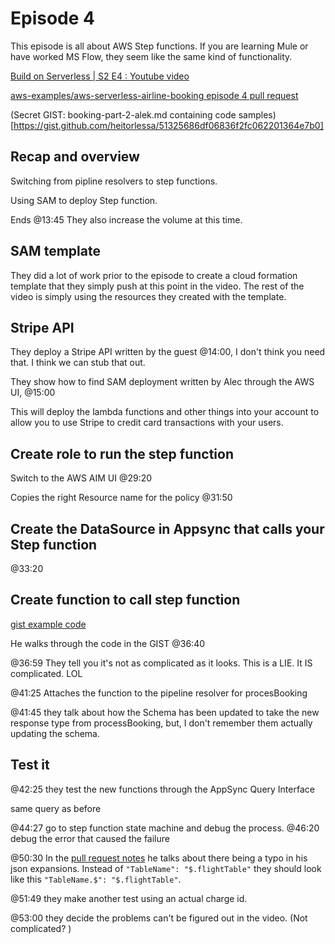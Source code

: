 
# Episode 4

This episode is all about AWS Step functions.  If you are learning Mule
or have worked MS Flow, they seem like the same kind of functionality.

[Build on Serverless | S2 E4 : Youtube video](https://www.youtube.com/watch?v=_LpIw32MwZU)

[aws-examples/aws-serverless-airline-booking episode 4 pull request](https://github.com/aws-samples/aws-serverless-airline-booking/pull/12)

(Secret GIST: booking-part-2-alek.md containing code samples)[https://gist.github.com/heitorlessa/51325686df06836f2fc062201364e7b0]

## Recap and overview
Switching from pipline resolvers to step functions.

Using SAM to deploy Step function.

Ends @13:45 They also increase the volume at this time.

## SAM template
They did a lot of work prior to the episode to create a cloud formation
template that they simply push at this point in the video.  The rest of 
the video is simply using the resources they created with the template.

## Stripe API 
They deploy a Stripe API written by the guest @14:00, I don't think you need that. I think we can stub that out.

They show how to find SAM deployment written by Alec through the AWS UI, @15:00

This will deploy the lambda functions and other things into your account to allow you to use Stripe to credit card transactions with your users.

## Create role to run the step function
Switch to the AWS AIM UI @29:20

Copies the right Resource name for the policy @31:50

## Create the DataSource in Appsync that calls your Step function
@33:20

## Create function to call step function
[gist example code](https://gist.github.com/heitorlessa/51325686df06836f2fc062201364e7b0#gistcomment-2917981)

He walks through the code in the GIST @36:40

@36:59 They tell you it's not as complicated as it looks.  This is a LIE. It IS complicated. LOL

@41:25 Attaches the function to the pipeline resolver for procesBooking

@41:45 they talk about how the Schema has been updated to take the new response
type from processBooking, but, I don't remember them actually updating the 
schema.

## Test it
 @42:25 they test the new functions through the AppSync Query Interface

same query as before
 
 @44:27 go to step function state machine and debug the process.
 @46:20 debug the error that caused the failure

@50:30
 In the [pull request notes](https://github.com/aws-samples/aws-serverless-airline-booking/pull/12) he talks about there being a typo in his json expansions.  Instead of `"TableName": "$.flightTable"` they should look 
 like this `"TableName.$": "$.flightTable"`.

@51:49 they make another test using an actual charge id.

@53:00 they decide the problems can't be figured out in the video.  (Not complicated? )
